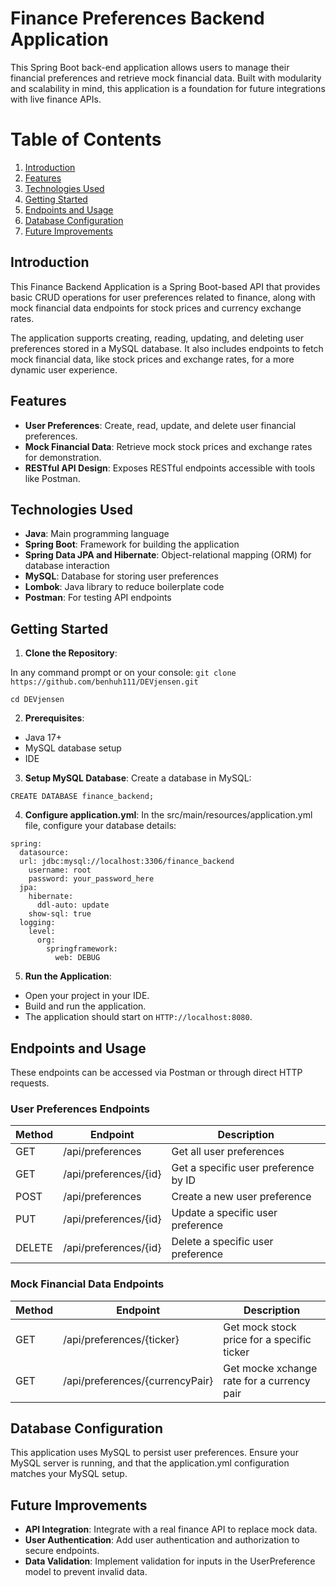 # Finance Preferences Backend Application
This Spring Boot back-end application allows users to manage their financial preferences and retrieve mock financial data. Built with modularity and scalability in mind, this application is a foundation for future integrations with live finance APIs.

# Table of Contents

1. [Introduction](#introduction)
2. [Features](#features)
3. [Technologies Used](#technologies-used)
4. [Getting Started](#getting-started)
5. [Endpoints and Usage](#endpoints-and-usage)
6. [Database Configuration](#database-configuration)
7. [Future Improvements](#future-improvements)

## Introduction

This Finance Backend Application is a Spring Boot-based API that provides basic CRUD operations for user preferences related to finance, along with mock financial data endpoints for stock prices and currency exchange rates.

The application supports creating, reading, updating, and deleting user preferences stored in a MySQL database. It also includes endpoints to fetch mock financial data, like stock prices and exchange rates, for a more dynamic user experience.

## Features

* **User Preferences**: Create, read, update, and delete user financial preferences.
* **Mock Financial Data**: Retrieve mock stock prices and exchange rates for demonstration.
* **RESTful API Design**: Exposes RESTful endpoints accessible with tools like Postman.

## Technologies Used

* **Java**: Main programming language
* **Spring Boot**: Framework for building the application
* **Spring Data JPA and Hibernate**: Object-relational mapping (ORM) for database interaction
* **MySQL**: Database for storing user preferences
* **Lombok**: Java library to reduce boilerplate code
* **Postman**: For testing API endpoints

## Getting Started
 
1. **Clone the Repository**:

In any command prompt or on your console:
```git clone https://github.com/benhuh111/DEVjensen.git``` 

```cd DEVjensen```

2. **Prerequisites**:
    
* Java 17+
* MySQL database setup
* IDE

3. **Setup MySQL Database**: Create a database in MySQL:
    
```CREATE DATABASE finance_backend;```
    
4. **Configure application.yml**: In the src/main/resources/application.yml file, configure your database details:
```
spring:
  datasource:
  url: jdbc:mysql://localhost:3306/finance_backend
    username: root
    password: your_password_here
  jpa:
    hibernate:
      ddl-auto: update
    show-sql: true
  logging:
    level:
      org:
        springframework:
          web: DEBUG
```
5. **Run the Application**:

* Open your project in your IDE.
* Build and run the application.
* The application should start on ```HTTP://localhost:8080```.

## Endpoints and Usage

These endpoints can be accessed via Postman or through direct HTTP requests.

### User Preferences Endpoints

| Method | Endpoint | Description |
|----------|----------|----------|
| GET    | /api/preferences   | Get all user preferences   |
| GET    | /api/preferences/{id}   | Get a specific user preference by ID   |
| POST    | /api/preferences   | Create a new user preference   |
| PUT    | /api/preferences/{id}   | Update a specific user preference   |
| DELETE    | /api/preferences/{id}   | Delete a specific user preference   |

### Mock Financial Data Endpoints

| Method | Endpoint | Description |
|----------|----------|----------|
| GET    | /api/preferences/{ticker}   | Get mock stock price for a specific ticker   |
| GET    | /api/preferences/{currencyPair}   | Get mocke xchange rate for a currency pair   |

## Database Configuration

This application uses MySQL to persist user preferences. Ensure your MySQL server is running, and that the application.yml configuration matches your MySQL setup.

## Future Improvements
* **API Integration**: Integrate with a real finance API to replace mock data.
* **User Authentication**: Add user authentication and authorization to secure endpoints.
* **Data Validation**: Implement validation for inputs in the UserPreference model to prevent invalid data.

